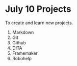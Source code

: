 # July 10 Projects

To create and learn new projects.

1. Markdown
2. Git
3. Github
4. DITA
5. Framemaker
6. Robohelp

